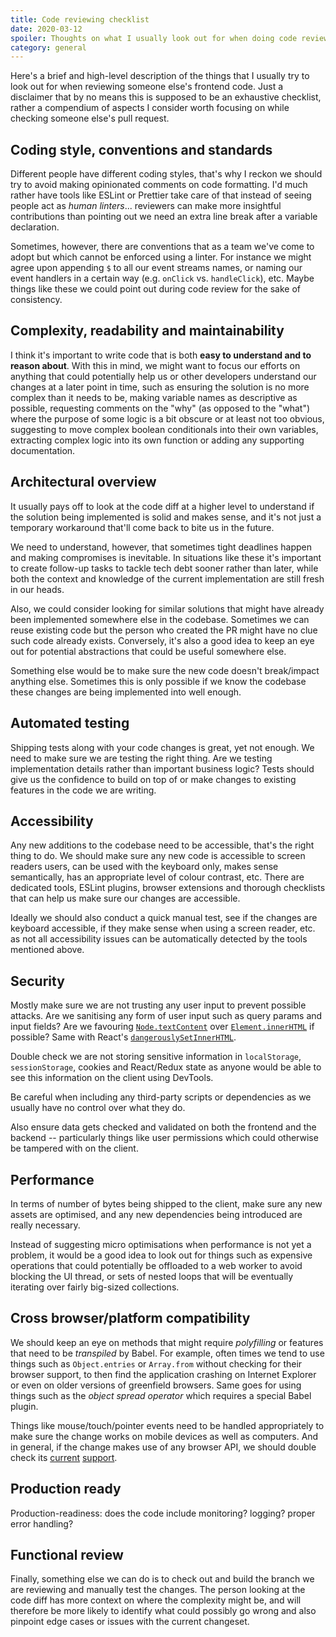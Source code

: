 ```yaml
---
title: Code reviewing checklist
date: 2020-03-12
spoiler: Thoughts on what I usually look out for when doing code reviews.
category: general
---
```


Here's a brief and high-level description of the things that I usually try to look out for when reviewing someone else's frontend code. Just a disclaimer that by no means this is supposed to be an exhaustive checklist, rather a compendium of aspects I consider worth focusing on while checking someone else's pull request.

## Coding style, conventions and standards

Different people have different coding styles, that's why I reckon we should try to avoid making opinionated comments on code formatting. I'd much rather have tools like ESLint or Prettier take care of that instead of seeing people act as *human linters*... reviewers can make more insightful contributions than pointing out we need an extra line break after a variable declaration.

Sometimes, however, there are conventions that as a team we've come to adopt but which cannot be enforced using a linter. For instance we might agree upon appending `$` to all our event streams names, or naming our event handlers in a certain way (e.g. `onClick` vs. `handleClick`), etc. Maybe things like these we could point out during code review for the sake of consistency.

## Complexity, readability and maintainability

I think it's important to write code that is both **easy to understand and to reason about**. With this in mind, we might want to focus our efforts on anything that could potentially help us or other developers understand our changes at a later point in time, such as ensuring the solution is no more complex than it needs to be, making variable names as descriptive as possible, requesting comments on the "why" (as opposed to the "what") where the purpose of some logic is a bit obscure or at least not too obvious, suggesting to move complex boolean conditionals into their own variables, extracting complex logic into its own function or adding any supporting documentation.

## Architectural overview

It usually pays off to look at the code diff at a higher level to understand if the solution being implemented is solid and makes sense, and it's not just a temporary workaround that'll come back to bite us in the future.

We need to understand, however, that sometimes tight deadlines happen and making compromises is inevitable. In situations like these it's important to create follow-up tasks to tackle tech debt sooner rather than later, while both the context and knowledge of the current implementation are still fresh in our heads.

Also, we could consider looking for similar solutions that might have already been implemented somewhere else in the codebase. Sometimes we can reuse existing code but the person who created the PR might have no clue such code already exists. Conversely, it's also a good idea to keep an eye out for potential abstractions that could be useful somewhere else.

Something else would be to make sure the new code doesn't break/impact anything else. Sometimes this is only possible if we know the codebase these changes are being implemented into well enough.

## Automated testing

Shipping tests along with your code changes is great, yet not enough. We need to make sure we are testing the right thing. Are we testing implementation details rather than important business logic? Tests should give us the confidence to build on top of or make changes to existing features in the code we are writing.

## Accessibility

Any new additions to the codebase need to be accessible, that's the right thing to do. We should make sure any new code is accessible to screen readers users, can be used with the keyboard only, makes sense semantically, has an appropriate level of colour contrast, etc. There are dedicated tools, ESLint plugins, browser extensions and thorough checklists that can help us make sure our changes are accessible.

Ideally we should also conduct a quick manual test, see if the changes are keyboard accessible, if they make sense when using a screen reader, etc. as not all accessibility issues can be automatically detected by the tools mentioned above.

## Security

Mostly make sure we are not trusting any user input to prevent possible attacks. Are we sanitising any form of user input such as query params and input fields? Are we favouring [`Node.textContent`](https://developer.mozilla.org/en-US/docs/Web/API/Node/textContent) over [`Element.innerHTML`](https://developer.mozilla.org/en-US/docs/Web/API/Element/innerHTML) if possible? Same with React's [`dangerouslySetInnerHTML`](https://reactjs.org/docs/dom-elements.html#dangerouslysetinnerhtml).

Double check we are not storing sensitive information in `localStorage`, `sessionStorage`, cookies and React/Redux state as anyone would be able to see this information on the client using DevTools.

Be careful when including any third-party scripts or dependencies as we usually have no control over what they do.

Also ensure data gets checked and validated on both the frontend and the backend -- particularly things like user permissions which could otherwise be tampered with on the client.

## Performance

In terms of number of bytes being shipped to the client, make sure any new assets are optimised, and any new dependencies being introduced are really necessary.

Instead of suggesting micro optimisations when performance is not yet a problem, it would be a good idea to look out for things such as expensive operations that could potentially be offloaded to a web worker to avoid blocking the UI thread, or sets of nested loops that will be eventually iterating over fairly big-sized collections.

## Cross browser/platform compatibility

We should keep an eye on methods that might require *polyfilling* or features that need to be *transpiled* by Babel. For example, often times we tend to use things such as `Object.entries` or `Array.from` without checking for their browser support, to then find the application crashing on Internet Explorer or even on older versions of greenfield browsers. Same goes for using things such as the *object spread operator* which requires a special Babel plugin.

Things like mouse/touch/pointer events need to be handled appropriately to make sure the change works on mobile devices as well as computers. And in general, if the change makes use of any browser API, we should double check its [current](https://caniuse.com/) [support](https://developer.mozilla.org/).

## Production ready

Production-readiness: does the code include monitoring? logging? proper error handling?

## Functional review

Finally, something else we can do is to check out and build the branch we are reviewing and manually test the changes. The person looking at the code diff has more context on where the complexity might be, and will therefore be more likely to identify what could possibly go wrong and also pinpoint edge cases or issues with the current changeset.
